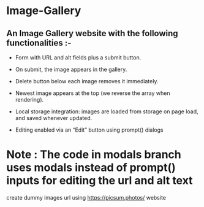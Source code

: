 <h1> <strong>Image-Gallery</strong></h1>
<h2> An Image Gallery website with the following functionalities :- </h2>

- Form with URL and alt fields plus a submit button.

- On submit, the image appears in the gallery.

- Delete button below each image removes it immediately.

- Newest image appears at the top (we reverse the array when rendering).

- Local storage integration: images are loaded from storage on page load, and saved whenever updated.

- Editing enabled via an “Edit” button using prompt() dialogs

# Note : The code in modals branch uses modals instead of prompt() inputs for editing the url and alt text
 create dummy images url using https://picsum.photos/ website
